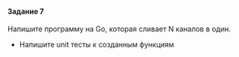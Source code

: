 #### Задание 7

Напишите программу на Go, которая сливает N каналов в один.

* Напишите unit тесты к созданным функциям
